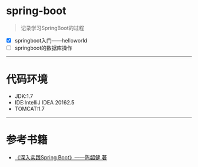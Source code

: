 # spring-boot
> 记录学习SpringBoot的过程
- [X] springboot入门——helloworld
- [ ] springboot的数据库操作
---
# 代码环境
- JDK:1.7
- IDE:IntelliJ IDEA 20162.5
- TOMCAT:1.7
---
# 参考书籍
- [《深入实践Spring Boot》——陈韶健 著](https://read.douban.com/ebook/27557033/)
